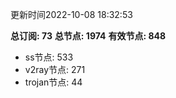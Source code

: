 更新时间2022-10-08 18:32:53

**总订阅: 73**
**总节点: 1974**
**有效节点: 848**
- ss节点: 533
- v2ray节点: 271
- trojan节点: 44
